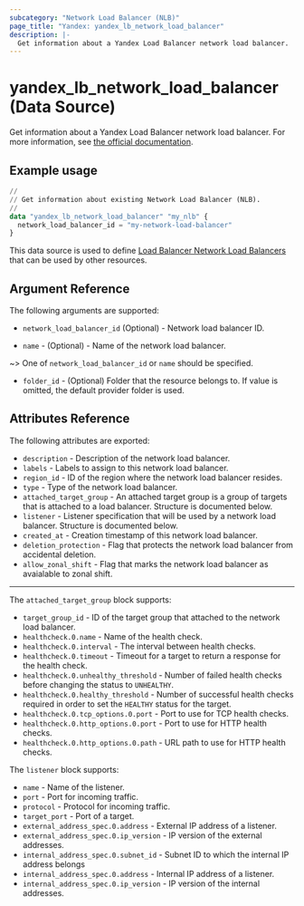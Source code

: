 ```yaml
---
subcategory: "Network Load Balancer (NLB)"
page_title: "Yandex: yandex_lb_network_load_balancer"
description: |-
  Get information about a Yandex Load Balancer network load balancer.
---
```


# yandex_lb_network_load_balancer (Data Source)

Get information about a Yandex Load Balancer network load balancer. For more information, see [the official documentation](https://yandex.cloud/docs/load-balancer/concepts/).

## Example usage

```terraform
//
// Get information about existing Network Load Balancer (NLB).
//
data "yandex_lb_network_load_balancer" "my_nlb" {
  network_load_balancer_id = "my-network-load-balancer"
}
```

This data source is used to define [Load Balancer Network Load Balancers](https://yandex.cloud/docs/load-balancer/concepts/) that can be used by other resources.

## Argument Reference

The following arguments are supported:

* `network_load_balancer_id` (Optional) - Network load balancer ID.

* `name` - (Optional) - Name of the network load balancer.

~> One of `network_load_balancer_id` or `name` should be specified.

* `folder_id` - (Optional) Folder that the resource belongs to. If value is omitted, the default provider folder is used.

## Attributes Reference

The following attributes are exported:

* `description` - Description of the network load balancer.
* `labels` - Labels to assign to this network load balancer.
* `region_id` - ID of the region where the network load balancer resides.
* `type` - Type of the network load balancer.
* `attached_target_group` - An attached target group is a group of targets that is attached to a load balancer. Structure is documented below.
* `listener` - Listener specification that will be used by a network load balancer. Structure is documented below.
* `created_at` - Creation timestamp of this network load balancer.
* `deletion_protection` - Flag that protects the network load balancer from accidental deletion.
* `allow_zonal_shift` -  Flag that marks the network load balancer as avaialable to zonal shift.

---

The `attached_target_group` block supports:

* `target_group_id` - ID of the target group that attached to the network load balancer.
* `healthcheck.0.name` - Name of the health check.
* `healthcheck.0.interval` - The interval between health checks.
* `healthcheck.0.timeout` - Timeout for a target to return a response for the health check.
* `healthcheck.0.unhealthy_threshold` - Number of failed health checks before changing the status to `UNHEALTHY`.
* `healthcheck.0.healthy_threshold` - Number of successful health checks required in order to set the `HEALTHY` status for the target.
* `healthcheck.0.tcp_options.0.port` - Port to use for TCP health checks.
* `healthcheck.0.http_options.0.port` - Port to use for HTTP health checks.
* `healthcheck.0.http_options.0.path` - URL path to use for HTTP health checks.

The `listener` block supports:

* `name` - Name of the listener.
* `port` - Port for incoming traffic.
* `protocol` - Protocol for incoming traffic.
* `target_port` - Port of a target.
* `external_address_spec.0.address` - External IP address of a listener.
* `external_address_spec.0.ip_version` - IP version of the external addresses.
* `internal_address_spec.0.subnet_id` - Subnet ID to which the internal IP address belongs
* `internal_address_spec.0.address` - Internal IP address of a listener.
* `internal_address_spec.0.ip_version` - IP version of the internal addresses.
